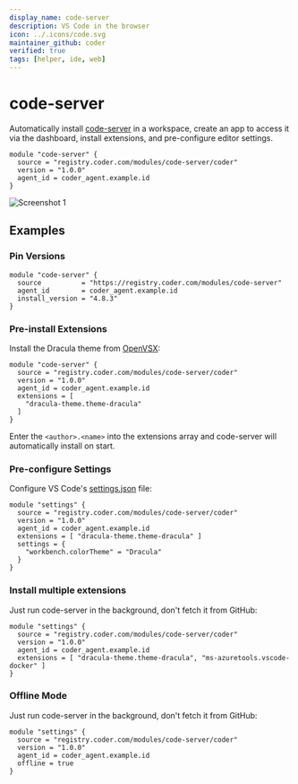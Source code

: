 ```yaml
---
display_name: code-server
description: VS Code in the browser
icon: ../.icons/code.svg
maintainer_github: coder
verified: true
tags: [helper, ide, web]
---
```


# code-server

Automatically install [code-server](https://github.com/coder/code-server) in a workspace, create an app to access it via the dashboard, install extensions, and pre-configure editor settings.

```hcl
module "code-server" {
  source = "registry.coder.com/modules/code-server/coder"
  version = "1.0.0"
  agent_id = coder_agent.example.id
}
```

![Screenshot 1](https://github.com/coder/code-server/raw/main/docs/assets/screenshot-1.png?raw=true)

## Examples

### Pin Versions

```hcl
module "code-server" {
  source          = "https://registry.coder.com/modules/code-server"
  agent_id        = coder_agent.example.id
  install_version = "4.8.3"
}
```

### Pre-install Extensions

Install the Dracula theme from [OpenVSX](https://open-vsx.org/):

```hcl
module "code-server" {
  source = "registry.coder.com/modules/code-server/coder"
  version = "1.0.0"
  agent_id = coder_agent.example.id
  extensions = [
    "dracula-theme.theme-dracula"
  ]
}
```

Enter the `<author>.<name>` into the extensions array and code-server will automatically install on start.

### Pre-configure Settings

Configure VS Code's [settings.json](https://code.visualstudio.com/docs/getstarted/settings#_settingsjson) file:

```hcl
module "settings" {
  source = "registry.coder.com/modules/code-server/coder"
  version = "1.0.0"
  agent_id = coder_agent.example.id
  extensions = [ "dracula-theme.theme-dracula" ]
  settings = {
    "workbench.colorTheme" = "Dracula"
  }
}
```

### Install multiple extensions

Just run code-server in the background, don't fetch it from GitHub:

```hcl
module "settings" {
  source = "registry.coder.com/modules/code-server/coder"
  version = "1.0.0"
  agent_id = coder_agent.example.id
  extensions = [ "dracula-theme.theme-dracula", "ms-azuretools.vscode-docker" ]
}
```

### Offline Mode

Just run code-server in the background, don't fetch it from GitHub:

```hcl
module "settings" {
  source = "registry.coder.com/modules/code-server/coder"
  version = "1.0.0"
  agent_id = coder_agent.example.id
  offline = true
}
```
